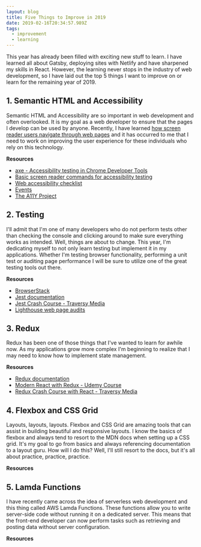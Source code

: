 ```yaml
---
layout: blog
title: Five Things to Improve in 2019
date: 2019-02-16T20:34:57.989Z
tags:
  - improvement
  - learning
---
```

This year has already been filled with exciting new stuff to learn. I have learned all about Gatsby, deploying sites with Netlify and have sharpened my skills in React. However, the learning never stops in the industry of web development, so I have laid out the top 5 things I want to improve on or learn for the remaining year of 2019.

## 1. Semantic HTML and Accessibility

Semantic HTML and Accessibility are so important in web development and often overlooked. It is my goal as a web developer to ensure that the pages I develop can be used by anyone. Recently, I have learned [how screen reader users navigate through web pages](https://www.smashingmagazine.com/2019/02/accessibility-webinar/) and it has occurred to me that I need to work on improving the user experience for these individuals who rely on this technology.

**Resources**

* [axe - Accessibility testing in Chrome Developer Tools](https://chrome.google.com/webstore/detail/axe/lhdoppojpmngadmnindnejefpokejbdd?hl=en-US)
* [Basic screen reader commands for accessibility testing](https://developer.paciellogroup.com/blog/2015/01/basic-screen-reader-commands-for-accessibility-testing/)
* [Web accessibility checklist](https://a11yproject.com/checklist)
* [Events](https://a11yproject.com/events)
* [The A11Y Project](https://a11yproject.com/)

## 2. Testing

I'll admit that I'm one of many developers who do not perform tests other than checking the console and clicking around to make sure everything works as intended. Well, things are about to change. This year, I'm dedicating myself to not only learn testing but implement it in my applications. Whether I'm testing browser functionality, performing a unit test or auditing page performance I will be sure to utilize one of the great testing tools out there.

**Resources**

* [BrowserStack](https://www.browserstack.com/)
* [Jest documentation](https://jestjs.io/docs/en/getting-started)
* [Jest Crash Course - Traversy Media](https://www.youtube.com/watch?v=7r4xVDI2vho)
* [Lighthouse web page audits](https://developers.google.com/web/tools/lighthouse/)

## 3. Redux

Redux has been one of those things that I've wanted to learn for awhile now. As my applications grow more complex I'm beginning to realize that I may need to know how to implement state management. 

**Resources**

* [Redux documentation](https://redux.js.org/introduction/getting-started)
* [Modern React with Redux - Udemy Course](https://www.udemy.com/react-redux/)
* [Redux Crash Course with React - Traversy Media](https://www.youtube.com/watch?v=93p3LxR9xfM)

## 4. Flexbox and CSS Grid

Layouts, layouts, layouts. Flexbox and CSS Grid are amazing tools that can assist in building beautiful and responsive layouts. I know the basics of flexbox and always tend to resort to the MDN docs when setting up a CSS grid. It's my goal to go from basics and always referencing documentation to a layout guru. How will I do this? Well, I'll still resort to the docs, but it's all about practice, practice, practice.

**Resources**

## 5. Lamda Functions

I have recently came across the idea of serverless web development and this thing called AWS Lamda Functions. These functions allow you to write server-side code without running it on a dedicated server. This means that the front-end developer can now perform tasks such as retrieving and posting data without server configuration.

**Resources**
